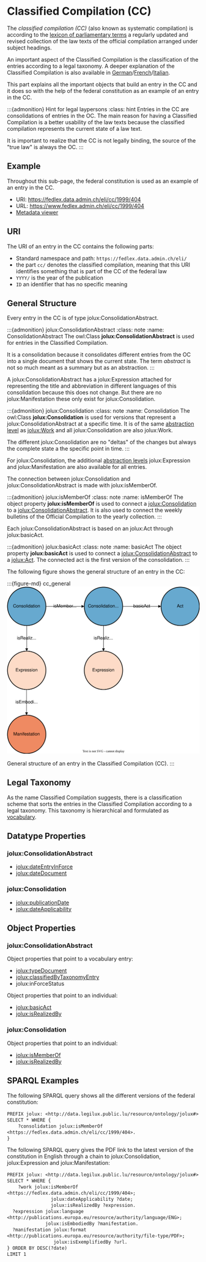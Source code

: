 # Classified Compilation (CC)

The *classified compilation (CC)* (also known as systematic compilation) is according to the [lexicon of parliamentary terms](https://www.parlament.ch/en/%C3%BCber-das-parlament/parlamentsw%C3%B6rterbuch/parlamentsw%C3%B6rterbuch-detail?WordId=216) a regularly updated and revised collection of the law texts of the official compilation arranged under subject headings.

An important aspect of the Classified Compilation is the classification of the entries according to a legal taxonomy. A deeper explanation of the Classified Compilation is also available in [German](https://www.fedlex.admin.ch/de/cc/explanations-cc)/[French](https://www.fedlex.admin.ch/fr/cc/explanations-cc)/[Italian](https://www.fedlex.admin.ch/it/cc/explanations-cc).

This part explains all the important objects that build an entry in the CC and it does so with the help of the federal constitution as an example of an entry in the CC.

:::{admonition} Hint for legal laypersons
:class: hint
Entries in the CC are consolidations of entries in the OC. The main reason for having a Classified Compilation is a better usability of the law texts because the classified compilation represents the current state of a law text.

It is important to realize that the CC is not legally binding, the source of the "true law" is always the OC.
:::

## Example

Throughout this sub-page, the federal constitution is used as an example of an entry in the CC.

- URI: https://fedlex.data.admin.ch/eli/cc/1999/404
- URL: https://www.fedlex.admin.ch/eli/cc/1999/404
- [Metadata viewer](https://fedlex.data.admin.ch/en-CH/metadata?value=https:%2F%2Ffedlex.data.admin.ch%2Feli%2Fcc%2F1999%2F404)

## URI

The URI of an entry in the CC contains the following parts:

- Standard namespace and path: `https://fedlex.data.admin.ch/eli/`
- the part `cc/` denotes the classified compilation, meaning that this URI identifies something that is part of the CC of the federal law
- `YYYY/` is the year of the publication
- `ID` an identifier that has no specific meaning

## General Structure

Every entry in the CC is of type jolux:ConsolidationAbstract.

:::{admonition} jolux:ConsolidationAbstract
:class: note
:name: ConsolidationAbstract
The owl:Class **jolux:ConsolidationAbstract** is used for entries in the Classified Compilation.

It is a consolidation because it consolidates different entries from the OC into a single document that shows the current state. The term *abstract* is not so much meant as a summary but as an abstraction.
:::

A jolux:ConsolidationAbstract has a jolux:Expression attached for representing the title and abbreviation in different languages of this consolidation because this does not change. But there are no jolux:Manifestation these only exist for jolux:Consolidation.

:::{admonition} jolux:Consolidation
:class: note
:name: Consolidation
The owl:Class **jolux:Consolidation** is used for versions that represent a jolux:ConsolidationAbstract at a specific time. It is of the same [abstraction level](abstraction_levels.md) as [jolux:Work](#Work) and all jolux:Consolidation are also jolux:Work.

The different jolux:Consolidation are no "deltas" of the changes but always the complete state a the specific point in time.
:::

For jolux:Consolidation, the additional [abstraction levels](abstraction_levels.md) jolux:Expression and jolux:Manifestation are also available for all entries.

The connection between jolux:Consolidation and jolux:ConsolidationAbstract is made with jolux:isMemberOf.

:::{admonition} jolux:isMemberOf
:class: note
:name: isMemberOf
The object property **jolux:isMemberOf** is used to connect a [jolux:Consolidation](#Consolidation) to a [jolux:ConsolidationAbstract](#ConsolidationAbstract). It is also used to connect the weekly bulletins of the Official Compilation to the yearly collection.
:::

Each jolux:ConsolidationAbstract is based on an jolux:Act through jolux:basicAct.

:::{admonition} jolux:basicAct
:class: note
:name: basicAct
The object property **jolux:basicAct** is used to connect a [jolux:ConsolidationAbstract](#ConsolidationAbstract) to a [jolux:Act](#Act). The connected act is the first version of the consolidation.
:::

The following figure shows the general structure of an entry in the CC:

:::{figure-md} cc_general
![](img/cc_general.svg)

General structure of an entry in the Classified Compilation (CC).
:::

## Legal Taxonomy

As the name Classified Compilation suggests, there is a classification scheme that sorts the entries in the Classified Compilation according to a legal taxonomy. This taxonomy is hierarchical and formulated as [vocabulary](vocabularies.md#legal-taxonomy).

## Datatype Properties

### jolux:ConsolidationAbstract

- [jolux:dateEntryInForce](#dateEntryInForce)
- [jolux:dateDocument](#dateDocument)

### jolux:Consolidation

- [jolux:publicationDate](#publicationDate)
- [jolux:dateApplicability](#dateApplicability)

## Object Properties

### jolux:ConsolidationAbstract

Object properties that point to a vocabulary entry:

- [jolux:typeDocument](vocabularies.md#text-types)
- [jolux:classifiedByTaxonomyEntry](vocabularies.md#legal-taxonomy)
- jolux:inForceStatus

Object properties that point to an individual:

- [jolux:basicAct](#basicAct)
- [jolux:isRealizedBy](#isRealizedBy)

### jolux:Consolidation

Object properties that point to an individual:

- [jolux:isMemberOf](#isMemberOf)
- [jolux:isRealizedBy](#isRealizedBy)

## SPARQL Examples

The following SPARQL query shows all the different versions of the federal constitution:

```sparql
PREFIX jolux: <http://data.legilux.public.lu/resource/ontology/jolux#>
SELECT * WHERE {
	?consolidation jolux:isMemberOf <https://fedlex.data.admin.ch/eli/cc/1999/404>.
}
```

The following SPARQL query gives the PDF link to the latest version of the constitution in English through a chain to jolux:Consolidation, jolux:Expression and jolux:Manifestation:

```sparql
PREFIX jolux: <http://data.legilux.public.lu/resource/ontology/jolux#>
SELECT * WHERE {
	?work jolux:isMemberOf <https://fedlex.data.admin.ch/eli/cc/1999/404>;
                jolux:dateApplicability ?date;
                jolux:isRealizedBy ?expression.
  ?expression jolux:language <http://publications.europa.eu/resource/authority/language/ENG>;
              jolux:isEmbodiedBy ?manifestation.
  ?manifestation jolux:format <http://publications.europa.eu/resource/authority/file-type/PDF>;
                 jolux:isExemplifiedBy ?url.
} ORDER BY DESC(?date)
LIMIT 1
```